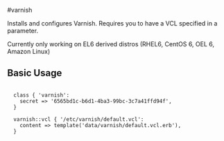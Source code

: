 #varnish

Installs and configures Varnish.  Requires you to have a VCL specified
in a parameter.

Currently only working on EL6 derived distros (RHEL6, CentOS 6, OEL 6,
Amazon Linux)

## Basic Usage

```puppet

  class { 'varnish':
    secret => '6565bd1c-b6d1-4ba3-99bc-3c7a41ffd94f',
  }

  varnish::vcl { '/etc/varnish/default.vcl':
    content => template('data/varnish/default.vcl.erb'),
  }
```
